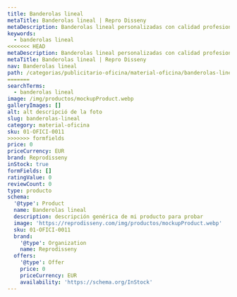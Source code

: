 ```yaml
---
title: Banderolas lineal
metaTitle: Banderolas lineal | Repro Disseny
metaDescription: Banderolas lineal personalizadas con calidad profesional en Cataluña.
keywords:
  - banderolas lineal
<<<<<<< HEAD
metaDescription: Banderolas lineal personalizadas con calidad profesional en Cataluña.
metaTitle: Banderolas lineal | Repro Disseny
nav: Banderolas lineal
path: /categorias/publicitario-oficina/material-oficina/banderolas-lineal
=======
searchTerms:
  - banderolas lineal
image: /img/productos/mockupProduct.webp
galleryImages: []
alt: alt descripció de la foto
slug: banderolas-lineal
category: material-oficina
sku: 01-OFICI-0011
>>>>>>> formfields
price: 0
priceCurrency: EUR
brand: Reprodisseny
inStock: true
formFields: []
ratingValue: 0
reviewCount: 0
type: producto
schema:
  '@type': Product
  name: Banderolas lineal
  description: descripción genérica de mi producto para probar
  image: 'https://reprodisseny.com/img/productos/mockupProduct.webp'
  sku: 01-OFICI-0011
  brand:
    '@type': Organization
    name: Reprodisseny
  offers:
    '@type': Offer
    price: 0
    priceCurrency: EUR
    availability: 'https://schema.org/InStock'
---
```


